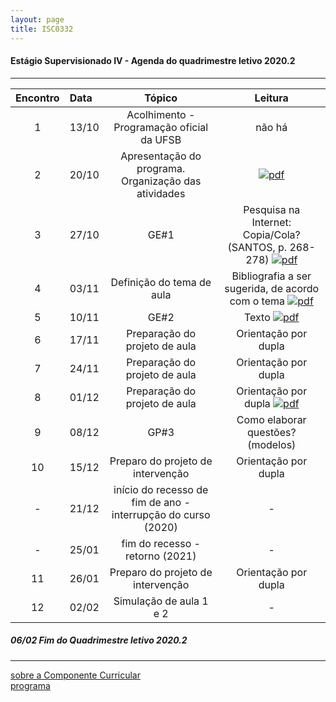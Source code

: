 ```yaml
---
layout: page
title: ISC0332
---
```


#### Estágio Supervisionado IV - Agenda do quadrimestre letivo 2020.2
---


|Encontro | Data  | Tópico | Leitura |
:---: | :--- |:---: | :---: |
| 1 |13/10	| Acolhimento - Programação oficial da UFSB | não há |  
| 2 |20/10	| Apresentação do programa. Organização das atividades  |  [![pdf](/pages/icons16/pdf-icon.png)](/aulas/ISC0180/recursos/PlanoAtividadesES1.pdf "Texto 01") |  
| 3 |27/10	|	GE#1 | Pesquisa na Internet: Copia/Cola? (SANTOS, p. 268-278) [ ![pdf](/pages/icons16/pdf-icon.png)](/aulas/ISC0180/recursos/1._Dayrell-1996-Escola-espao-socio-cultural.pdf) |  
| 4 |03/11	|	 Definição do tema de aula | Bibliografia a ser sugerida, de acordo com o tema [ ![pdf](/pages/icons16/pdf-icon.png)](/aulas/ISC0180/recursos/Atividade_1_-_Estgio_1.pdf) |  
| 5 |10/11	|	GE#2 | Texto [ ![pdf](/pages/icons16/pdf-icon.png)](/aulas/ISC0180/recursos/09_observacaoregistroreflexao.pdf) |  
| 6 |17/11	|	Preparação do projeto de aula | Orientação por dupla |  
| 7 |24/11	|	Preparação do projeto de aula | Orientação por dupla  |
| 8 |01/12	|	Preparação do projeto de aula | Orientação por dupla  [ ![pdf](/pages/icons16/pdf-icon.png)](/aulas/ISC0180/recursos/Alamo_BNCC-VERSAO-FINAL.pdf) |  
| 9 |08/12	|	GP#3  | Como elaborar questões? (modelos) |
| 10|15/12	|	 Preparo do projeto de intervenção | Orientação por dupla |
| - |21/12	| início do recesso de fim de ano - interrupção do curso (2020)  | - |
| - |25/01 | fim do recesso - retorno  (2021)  | - |
| 11|26/01	|	Preparo do projeto de intervenção  | Orientação por dupla |
| 12|02/02	|	Simulação de aula 1 e 2 | - |  


#####  06/02		Fim do Quadrimestre letivo 2020.2

---
[sobre a Componente Curricular](index.html)  
[programa](programa.html)
